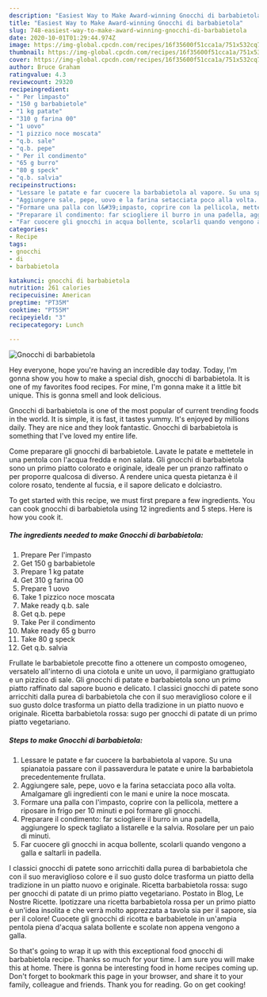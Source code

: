 ```yaml
---
description: "Easiest Way to Make Award-winning Gnocchi di barbabietola"
title: "Easiest Way to Make Award-winning Gnocchi di barbabietola"
slug: 748-easiest-way-to-make-award-winning-gnocchi-di-barbabietola
date: 2020-10-01T01:29:44.974Z
image: https://img-global.cpcdn.com/recipes/16f35600f51cca1a/751x532cq70/gnocchi-di-barbabietola-recipe-main-photo.jpg
thumbnail: https://img-global.cpcdn.com/recipes/16f35600f51cca1a/751x532cq70/gnocchi-di-barbabietola-recipe-main-photo.jpg
cover: https://img-global.cpcdn.com/recipes/16f35600f51cca1a/751x532cq70/gnocchi-di-barbabietola-recipe-main-photo.jpg
author: Bruce Graham
ratingvalue: 4.3
reviewcount: 29320
recipeingredient:
- " Per limpasto"
- "150 g barbabietole"
- "1 kg patate"
- "310 g farina 00"
- "1 uovo"
- "1 pizzico noce moscata"
- "q.b. sale"
- "q.b. pepe"
- " Per il condimento"
- "65 g burro"
- "80 g speck"
- "q.b. salvia"
recipeinstructions:
- "Lessare le patate e far cuocere la barbabietola al vapore. Su una spianatoia passare con il passaverdura le patate e unire la barbabietola precedentemente frullata."
- "Aggiungere sale, pepe, uovo e la farina setacciata poco alla volta. Amalgamare gli ingredienti con le mani e unire la noce moscata."
- "Formare una palla con l&#39;impasto, coprire con la pellicola, mettere a riposare in frigo per 10 minuti e poi formare gli gnocchi."
- "Preparare il condimento: far sciogliere il burro in una padella, aggiungere lo speck tagliato a listarelle e la salvia. Rosolare per un paio di minuti."
- "Far cuocere gli gnocchi in acqua bollente, scolarli quando vengono a galla e saltarli in padella."
categories:
- Recipe
tags:
- gnocchi
- di
- barbabietola

katakunci: gnocchi di barbabietola 
nutrition: 261 calories
recipecuisine: American
preptime: "PT35M"
cooktime: "PT55M"
recipeyield: "3"
recipecategory: Lunch

---
```



![Gnocchi di barbabietola](https://img-global.cpcdn.com/recipes/16f35600f51cca1a/751x532cq70/gnocchi-di-barbabietola-recipe-main-photo.jpg)

Hey everyone, hope you're having an incredible day today. Today, I'm gonna show you how to make a special dish, gnocchi di barbabietola. It is one of my favorites food recipes. For mine, I'm gonna make it a little bit unique. This is gonna smell and look delicious.

Gnocchi di barbabietola is one of the most popular of current trending foods in the world. It is simple, it is fast, it tastes yummy. It's enjoyed by millions daily. They are nice and they look fantastic. Gnocchi di barbabietola is something that I've loved my entire life.

Come preparare gli gnocchi di barbabietole. Lavate le patate e mettetele in una pentola con l&#39;acqua fredda e non salata. Gli gnocchi di barbabietola sono un primo piatto colorato e originale, ideale per un pranzo raffinato o per proporre qualcosa di diverso. A rendere unica questa pietanza è il colore rosato, tendente al fucsia, e il sapore delicato e dolciastro.


To get started with this recipe, we must first prepare a few ingredients. You can cook gnocchi di barbabietola using 12 ingredients and 5 steps. Here is how you cook it.

<!--inarticleads1-->

##### The ingredients needed to make Gnocchi di barbabietola:

1. Prepare  Per l&#39;impasto
1. Get 150 g barbabietole
1. Prepare 1 kg patate
1. Get 310 g farina 00
1. Prepare 1 uovo
1. Take 1 pizzico noce moscata
1. Make ready q.b. sale
1. Get q.b. pepe
1. Take  Per il condimento
1. Make ready 65 g burro
1. Take 80 g speck
1. Get q.b. salvia


Frullate le barbabietole precotte fino a ottenere un composto omogeneo, versatelo all&#39;interno di una ciotola e unite un uovo, il parmigiano grattugiato e un pizzico di sale. Gli gnocchi di patate e barbabietola sono un primo piatto raffinato dal sapore buono e delicato. I classici gnocchi di patete sono arricchiti dalla purea di barbabietola che con il suo meraviglioso colore e il suo gusto dolce trasforma un piatto della tradizione in un piatto nuovo e originale. Ricetta barbabietola rossa: sugo per gnocchi di patate di un primo piatto vegetariano. 

<!--inarticleads2-->

##### Steps to make Gnocchi di barbabietola:

1. Lessare le patate e far cuocere la barbabietola al vapore. Su una spianatoia passare con il passaverdura le patate e unire la barbabietola precedentemente frullata.
1. Aggiungere sale, pepe, uovo e la farina setacciata poco alla volta. Amalgamare gli ingredienti con le mani e unire la noce moscata.
1. Formare una palla con l&#39;impasto, coprire con la pellicola, mettere a riposare in frigo per 10 minuti e poi formare gli gnocchi.
1. Preparare il condimento: far sciogliere il burro in una padella, aggiungere lo speck tagliato a listarelle e la salvia. Rosolare per un paio di minuti.
1. Far cuocere gli gnocchi in acqua bollente, scolarli quando vengono a galla e saltarli in padella.


I classici gnocchi di patete sono arricchiti dalla purea di barbabietola che con il suo meraviglioso colore e il suo gusto dolce trasforma un piatto della tradizione in un piatto nuovo e originale. Ricetta barbabietola rossa: sugo per gnocchi di patate di un primo piatto vegetariano. Postato in Blog, Le Nostre Ricette. Ipotizzare una ricetta barbabietola rossa per un primo piatto è un&#39;idea insolita e che verrà molto apprezzata a tavola sia per il sapore, sia per il colore! Cuocete gli gnocchi di ricotta e barbabietole in un&#39;ampia pentola piena d&#39;acqua salata bollente e scolate non appena vengono a galla. 

So that's going to wrap it up with this exceptional food gnocchi di barbabietola recipe. Thanks so much for your time. I am sure you will make this at home. There is gonna be interesting food in home recipes coming up. Don't forget to bookmark this page in your browser, and share it to your family, colleague and friends. Thank you for reading. Go on get cooking!
